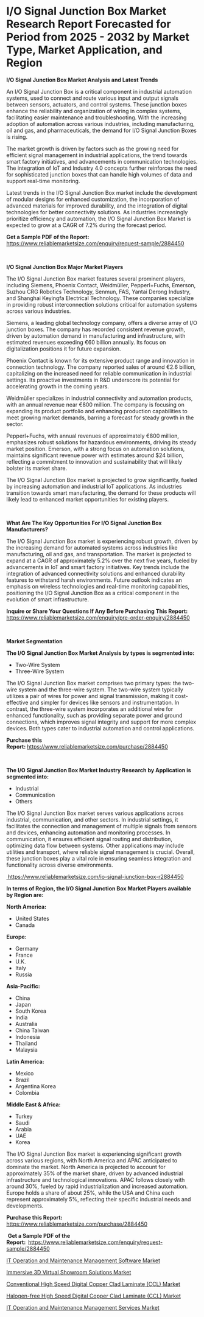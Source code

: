 <p><h1>I/O Signal Junction Box Market Research Report Forecasted for Period from 2025 -  2032 by Market Type, Market Application, and Region</h1></p><p><strong>I/O Signal Junction Box Market Analysis and Latest Trends</strong></p>
<p><p>An I/O Signal Junction Box is a critical component in industrial automation systems, used to connect and route various input and output signals between sensors, actuators, and control systems. These junction boxes enhance the reliability and organization of wiring in complex systems, facilitating easier maintenance and troubleshooting. With the increasing adoption of automation across various industries, including manufacturing, oil and gas, and pharmaceuticals, the demand for I/O Signal Junction Boxes is rising.</p><p>The market growth is driven by factors such as the growing need for efficient signal management in industrial applications, the trend towards smart factory initiatives, and advancements in communication technologies. The integration of IoT and Industry 4.0 concepts further reinforces the need for sophisticated junction boxes that can handle high volumes of data and support real-time monitoring.</p><p>Latest trends in the I/O Signal Junction Box market include the development of modular designs for enhanced customization, the incorporation of advanced materials for improved durability, and the integration of digital technologies for better connectivity solutions. As industries increasingly prioritize efficiency and automation, the I/O Signal Junction Box Market is expected to grow at a CAGR of 7.2% during the forecast period.</p></p>
<p><strong>Get a Sample PDF of the Report:&nbsp;</strong> <a href="https://www.reliablemarketsize.com/enquiry/request-sample/2884450?utm_campaign=1895&utm_medium=2&utm_source=Github&utm_content=ia&utm_term=13032025&utm_id=io-signal-junction-box">https://www.reliablemarketsize.com/enquiry/request-sample/2884450</a></p>
<p>&nbsp;</p>
<p><strong>I/O Signal Junction Box Major Market Players</strong></p>
<p><p>The I/O Signal Junction Box market features several prominent players, including Siemens, Phoenix Contact, Weidmüller, Pepperl+Fuchs, Emerson, Suzhou CRG Robotics Technology, Senmun, FAS, Yantai Derong Industry, and Shanghai Keyingfa Electrical Technology. These companies specialize in providing robust interconnection solutions critical for automation systems across various industries.</p><p>Siemens, a leading global technology company, offers a diverse array of I/O junction boxes. The company has recorded consistent revenue growth, driven by automation demand in manufacturing and infrastructure, with estimated revenues exceeding €60 billion annually. Its focus on digitalization positions it for future expansion.</p><p>Phoenix Contact is known for its extensive product range and innovation in connection technology. The company reported sales of around €2.6 billion, capitalizing on the increased need for reliable communication in industrial settings. Its proactive investments in R&D underscore its potential for accelerating growth in the coming years.</p><p>Weidmüller specializes in industrial connectivity and automation products, with an annual revenue near €800 million. The company is focusing on expanding its product portfolio and enhancing production capabilities to meet growing market demands, barring a forecast for steady growth in the sector.</p><p>Pepperl+Fuchs, with annual revenues of approximately €800 million, emphasizes robust solutions for hazardous environments, driving its steady market position. Emerson, with a strong focus on automation solutions, maintains significant revenue power with estimates around $24 billion, reflecting a commitment to innovation and sustainability that will likely bolster its market share.</p><p>The I/O Signal Junction Box market is projected to grow significantly, fueled by increasing automation and industrial IoT applications. As industries transition towards smart manufacturing, the demand for these products will likely lead to enhanced market opportunities for existing players.</p></p>
<p>&nbsp;</p>
<p><strong>What Are The Key Opportunities For I/O Signal Junction Box Manufacturers?</strong></p>
<p><p>The I/O Signal Junction Box market is experiencing robust growth, driven by the increasing demand for automated systems across industries like manufacturing, oil and gas, and transportation. The market is projected to expand at a CAGR of approximately 5.2% over the next five years, fueled by advancements in IoT and smart factory initiatives. Key trends include the integration of advanced connectivity solutions and enhanced durability features to withstand harsh environments. Future outlook indicates an emphasis on wireless technologies and real-time monitoring capabilities, positioning the I/O Signal Junction Box as a critical component in the evolution of smart infrastructure.</p></p>
<p><strong>Inquire or Share Your Questions If Any Before Purchasing This Report:</strong> <a href="https://www.reliablemarketsize.com/enquiry/pre-order-enquiry/2884450?utm_campaign=1895&utm_medium=2&utm_source=Github&utm_content=ia&utm_term=13032025&utm_id=io-signal-junction-box">https://www.reliablemarketsize.com/enquiry/pre-order-enquiry/2884450</a></p>
<p>&nbsp;</p>
<p><strong>Market Segmentation</strong></p>
<p><strong>The I/O Signal Junction Box Market Analysis by types is segmented into:</strong></p>
<p><ul><li>Two-Wire System</li><li>Three-Wire System</li></ul></p>
<p><p>The I/O Signal Junction Box market comprises two primary types: the two-wire system and the three-wire system. The two-wire system typically utilizes a pair of wires for power and signal transmission, making it cost-effective and simpler for devices like sensors and instrumentation. In contrast, the three-wire system incorporates an additional wire for enhanced functionality, such as providing separate power and ground connections, which improves signal integrity and support for more complex devices. Both types cater to industrial automation and control applications.</p></p>
<p><strong>Purchase this Report:&nbsp;</strong><a href="https://www.reliablemarketsize.com/purchase/2884450?utm_campaign=1895&utm_medium=2&utm_source=Github&utm_content=ia&utm_term=13032025&utm_id=io-signal-junction-box">https://www.reliablemarketsize.com/purchase/2884450</a></p>
<p>&nbsp;</p>
<p><strong>The I/O Signal Junction Box Market Industry Research by Application is segmented into:</strong></p>
<p><ul><li>Industrial</li><li>Communication</li><li>Others</li></ul></p>
<p><p>The I/O Signal Junction Box market serves various applications across industrial, communication, and other sectors. In industrial settings, it facilitates the connection and management of multiple signals from sensors and devices, enhancing automation and monitoring processes. In communication, it ensures efficient signal routing and distribution, optimizing data flow between systems. Other applications may include utilities and transport, where reliable signal management is crucial. Overall, these junction boxes play a vital role in ensuring seamless integration and functionality across diverse environments.</p></p>
<p><a href="https://www.reliablemarketsize.com/io-signal-junction-box-r2884450?utm_campaign=1895&utm_medium=2&utm_source=Github&utm_content=ia&utm_term=13032025&utm_id=io-signal-junction-box">&nbsp;https://www.reliablemarketsize.com/io-signal-junction-box-r2884450</a></p>
<p><strong>In terms of Region, the I/O Signal Junction Box Market Players available by Region are:</strong></p>
<p>
    <p> <strong> North America: </strong>
        <ul>
            <li>United States</li>
            <li>Canada</li>
        </ul>
        </p> 
    <p> <strong> Europe: </strong>
        <ul>
            <li>Germany</li>
            <li>France</li>
            <li>U.K.</li>
            <li>Italy</li>
            <li>Russia</li>
        </ul>
        </p> 
    <p> <strong> Asia-Pacific: </strong>
        <ul>
            <li>China</li>
            <li>Japan</li>
            <li>South Korea</li>
            <li>India</li>
            <li>Australia</li>
            <li>China Taiwan</li>
            <li>Indonesia</li>
            <li>Thailand</li>
            <li>Malaysia</li>
        </ul>
        </p> 
    <p> <strong> Latin America: </strong>
        <ul>
            <li>Mexico</li>
            <li>Brazil</li>
            <li>Argentina Korea</li>
            <li>Colombia</li>
        </ul>
        </p> 
    <p> <strong> Middle East & Africa: </strong>
        <ul>
            <li>Turkey</li>
            <li>Saudi</li>
            <li>Arabia</li>
            <li>UAE</li>
            <li>Korea</li>
        </ul>
    </p>
    </p>
<p><p>The I/O Signal Junction Box market is experiencing significant growth across various regions, with North America and APAC anticipated to dominate the market. North America is projected to account for approximately 35% of the market share, driven by advanced industrial infrastructure and technological innovations. APAC follows closely with around 30%, fueled by rapid industrialization and increased automation. Europe holds a share of about 25%, while the USA and China each represent approximately 5%, reflecting their specific industrial needs and developments.</p></p>
<p><strong>Purchase this Report: </strong><a href="https://www.reliablemarketsize.com/purchase/2884450?utm_campaign=1895&utm_medium=2&utm_source=Github&utm_content=ia&utm_term=13032025&utm_id=io-signal-junction-box">https://www.reliablemarketsize.com/purchase/2884450</a></p>
<p>&nbsp;<strong>Get a Sample PDF of the Report:&nbsp;&nbsp;</strong><a href="https://www.reliablemarketsize.com/enquiry/request-sample/2884450?utm_campaign=1895&utm_medium=2&utm_source=Github&utm_content=ia&utm_term=13032025&utm_id=io-signal-junction-box">https://www.reliablemarketsize.com/enquiry/request-sample/2884450</a></p>
<p><strong></strong></p>
<p><p><a href="https://github.com/donnypolan/Market-Research-Report-List-1/blob/main/it-operation-and-maintenance-management-software-market.md?utm_campaign=1895&utm_medium=2&utm_source=Github&utm_content=ia&utm_term=13032025&utm_id=io-signal-junction-box">IT Operation and Maintenance Management Software Market</a></p><p><a href="https://github.com/buluckcapps2/Market-Research-Report-List-1/blob/main/immersive-3d-virtual-showroom-solutions-market.md?utm_campaign=1895&utm_medium=2&utm_source=Github&utm_content=ia&utm_term=13032025&utm_id=io-signal-junction-box">Immersive 3D Virtual Showroom Solutions Market</a></p><p><a href="https://github.com/floengsubb/Market-Research-Report-List-1/blob/main/conventional-high-speed-digital-copper-clad-laminate-ccl-market.md?utm_campaign=1895&utm_medium=2&utm_source=Github&utm_content=ia&utm_term=13032025&utm_id=io-signal-junction-box">Conventional High Speed Digital Copper Clad Laminate (CCL) Market</a></p><p><a href="https://github.com/zemonarutaep/Market-Research-Report-List-1/blob/main/halogen-free-high-speed-digital-copper-clad-laminate-ccl-market.md?utm_campaign=1895&utm_medium=2&utm_source=Github&utm_content=ia&utm_term=13032025&utm_id=io-signal-junction-box">Halogen-free High Speed Digital Copper Clad Laminate (CCL) Market</a></p><p><a href="https://github.com/ujanoandryvw/Market-Research-Report-List-1/blob/main/it-operation-and-maintenance-management-services-market.md?utm_campaign=1895&utm_medium=2&utm_source=Github&utm_content=ia&utm_term=13032025&utm_id=io-signal-junction-box">IT Operation and Maintenance Management Services Market</a></p></p>